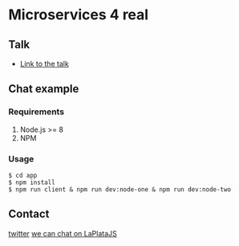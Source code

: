# Microservices 4 real

## Talk

- [Link to the talk](talk.pdf)

## Chat example

### Requirements

1. Node.js >= 8
2. NPM

### Usage

```
$ cd app
$ npm install
$ npm run client & npm run dev:node-one & npm run dev:node-two
```

## Contact

[twitter](https://twitter.com/tinchoz49)
[we can chat on LaPlataJS](https://laplatajs.herokuapp.com/)
